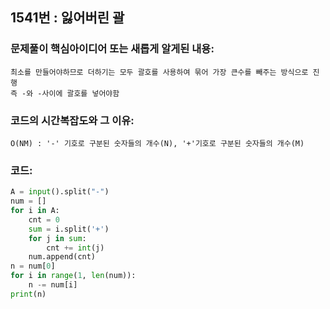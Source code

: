 ## 1541번 : 잃어버린 괄
### 문제풀이 핵심아이디어 또는 새롭게 알게된 내용: 
    최소를 만들어야하므로 더하기는 모두 괄호를 사용하여 묶어 가장 큰수를 빼주는 방식으로 진행
    즉 -와 -사이에 괄호를 넣어야함
    
### 코드의 시간복잡도와 그 이유:
    O(NM) : '-' 기호로 구분된 숫자들의 개수(N), '+'기호로 구분된 숫자들의 개수(M)


### 코드:
```python
A = input().split("-")
num = []
for i in A:
    cnt = 0
    sum = i.split('+')
    for j in sum:
        cnt += int(j)
    num.append(cnt)
n = num[0]
for i in range(1, len(num)):
    n -= num[i]
print(n)
```
